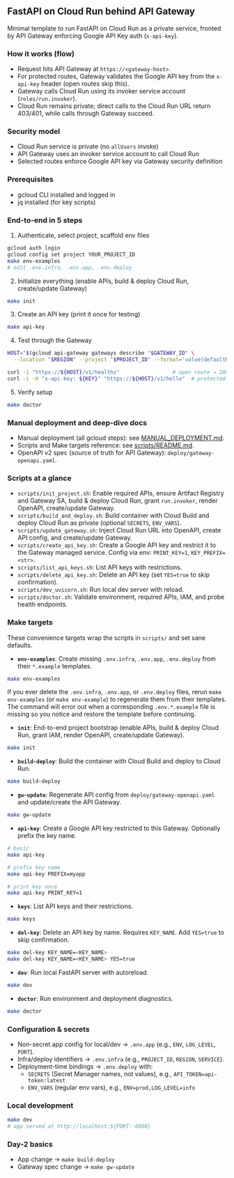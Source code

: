 ## FastAPI on Cloud Run behind API Gateway

Minimal template to run FastAPI on Cloud Run as a private service, fronted by API Gateway enforcing Google API Key auth (`x-api-key`).

### How it works (flow)

- Request hits API Gateway at `https://<gateway-host>`.
- For protected routes, Gateway validates the Google API key from the `x-api-key` header (open routes skip this).
- Gateway calls Cloud Run using its invoker service account (`roles/run.invoker`).
- Cloud Run remains private; direct calls to the Cloud Run URL return 403/401, while calls through Gateway succeed.

### Security model

- Cloud Run service is private (no `allUsers` invoke)
- API Gateway uses an invoker service account to call Cloud Run
- Selected routes enforce Google API key via Gateway security definition

### Prerequisites

- gcloud CLI installed and logged in
- jq installed (for key scripts)

### End-to-end in 5 steps

1) Authenticate, select project, scaffold env files

```bash
gcloud auth login
gcloud config set project YOUR_PROJECT_ID
make env-examples
# edit .env.infra, .env.app, .env.deploy
```

2) Initialize everything (enable APIs, build & deploy Cloud Run, create/update Gateway)

```bash
make init
```

3) Create an API key (print it once for testing)

```bash
make api-key
```

4) Test through the Gateway

```bash
HOST="$(gcloud api-gateway gateways describe "$GATEWAY_ID" \
  --location "$REGION" --project "$PROJECT_ID" --format='value(defaultHostname)')"

curl -i "https://${HOST}/v1/healthz"                 # open route → 200
curl -i -H "x-api-key: ${KEY}" "https://${HOST}/v1/hello"  # protected → 200
```

5) Verify setup

```bash
make doctor
```

### Manual deployment and deep-dive docs

- Manual deployment (all gcloud steps): see [MANUAL_DEPLOYMENT.md](MANUAL_DEPLOYMENT.md).
- Scripts and Make targets reference: see [scripts/README.md](scripts/README.md).
- OpenAPI v2 spec (source of truth for API Gateway): `deploy/gateway-openapi.yaml`.

### Scripts at a glance

- `scripts/init_project.sh`: Enable required APIs, ensure Artifact Registry and Gateway SA, build & deploy Cloud Run, grant `run.invoker`, render OpenAPI, create/update Gateway.
- `scripts/build_and_deploy.sh`: Build container with Cloud Build and deploy Cloud Run as private (optional `SECRETS`, `ENV_VARS`).
- `scripts/update_gateway.sh`: Inject Cloud Run URL into OpenAPI, create API config, and create/update Gateway.
- `scripts/create_api_key.sh`: Create a Google API key and restrict it to the Gateway managed service. Config via env: `PRINT_KEY=1`, `KEY_PREFIX=<str>`.
- `scripts/list_api_keys.sh`: List API keys with restrictions.
- `scripts/delete_api_key.sh`: Delete an API key (set `YES=true` to skip confirmation).
- `scripts/dev_uvicorn.sh`: Run local dev server with reload.
- `scripts/doctor.sh`: Validate environment, required APIs, IAM, and probe health endpoints.

### Make targets

These convenience targets wrap the scripts in `scripts/` and set sane defaults.

- **`env-examples`**: Create missing `.env.infra`, `.env.app`, `.env.deploy` from their `*.example` templates.

```bash
make env-examples
```

If you ever delete the `.env.infra`, `.env.app`, or `.env.deploy` files, rerun `make env-examples` (or `make env-example`) to regenerate them from their templates. The command will error out when a corresponding `.env.*.example` file is missing so you notice and restore the template before continuing.

- **`init`**: End-to-end project bootstrap (enable APIs, build & deploy Cloud Run, grant IAM, render OpenAPI, create/update Gateway).

```bash
make init
```

- **`build-deploy`**: Build the container with Cloud Build and deploy to Cloud Run.

```bash
make build-deploy
```

- **`gw-update`**: Regenerate API config from `deploy/gateway-openapi.yaml` and update/create the API Gateway.

```bash
make gw-update
```

- **`api-key`**: Create a Google API key restricted to this Gateway. Optionally prefix the key name.

```bash
# basic
make api-key

# prefix key name
make api-key PREFIX=myapp

# print key once
make api-key PRINT_KEY=1
```

- **`keys`**: List API keys and their restrictions.

```bash
make keys
```

- **`del-key`**: Delete an API key by name. Requires `KEY_NAME`. Add `YES=true` to skip confirmation.

```bash
make del-key KEY_NAME=<KEY_NAME>
make del-key KEY_NAME=<KEY_NAME> YES=true
```

- **`dev`**: Run local FastAPI server with autoreload.

```bash
make dev
```

- **`doctor`**: Run environment and deployment diagnostics.

```bash
make doctor
```

### Configuration & secrets

- Non-secret app config for local/dev → `.env.app` (e.g., `ENV`, `LOG_LEVEL`, `PORT`).
- Infra/deploy identifiers → `.env.infra` (e.g., `PROJECT_ID`, `REGION`, `SERVICE`).
- Deployment-time bindings → `.env.deploy` with:
  - `SECRETS` (Secret Manager names, not values), e.g., `API_TOKEN=api-token:latest`
  - `ENV_VARS` (regular env vars), e.g., `ENV=prod,LOG_LEVEL=info`

### Local development

```bash
make dev
# app served at http://localhost:${PORT:-8080}
```

### Day-2 basics

- App change → `make build-deploy`
- Gateway spec change → `make gw-update`